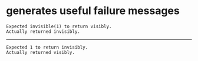# generates useful failure messages

    Expected invisible(1) to return visibly.
    Actually returned invisibly.

---

    Expected 1 to return invisibly.
    Actually returned visibly.

